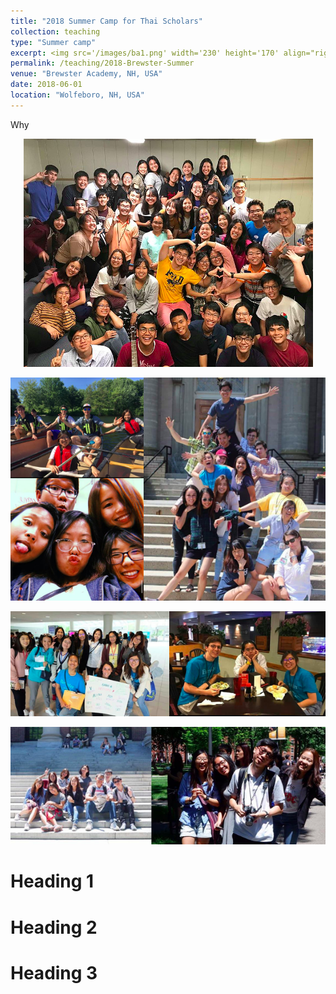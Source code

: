 ```yaml
---
title: "2018 Summer Camp for Thai Scholars"
collection: teaching
type: "Summer camp"
excerpt: <img src='/images/ba1.png' width='230' height='170' align="right" hspace="20"> 
permalink: /teaching/2018-Brewster-Summer
venue: "Brewster Academy, NH, USA"
date: 2018-06-01
location: "Wolfeboro, NH, USA"
---
```


Why 


<p align="center">
  <img src="/images/ba1.png">
</p>


<p align="center">
  <img src="/images/ba2.png">
</p>


<p align="center">
  <img src="/images/ba3.png">
</p>

<p align="center">
  <img src="/images/ba4.png">
</p>


Heading 1
======

Heading 2
======

Heading 3
======
